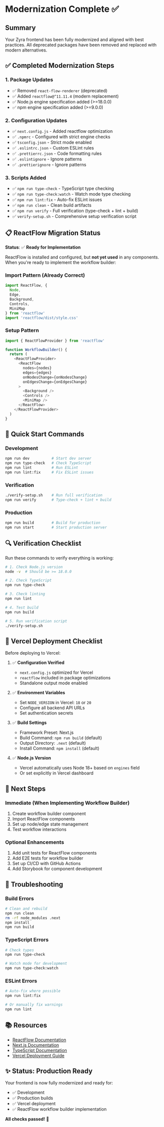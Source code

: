 # Modernization Complete ✅

## Summary

Your Zyra frontend has been fully modernized and aligned with best practices. All deprecated packages have been removed and replaced with modern alternatives.

## ✅ Completed Modernization Steps

### 1. Package Updates
- ✅ Removed `react-flow-renderer` (deprecated)
- ✅ Added `reactflow@^11.11.4` (modern replacement)
- ✅ Node.js engine specification added (>=18.0.0)
- ✅ npm engine specification added (>=9.0.0)

### 2. Configuration Updates
- ✅ `next.config.js` - Added reactflow optimization
- ✅ `.npmrc` - Configured with strict engine checks
- ✅ `tsconfig.json` - Strict mode enabled
- ✅ `.eslintrc.json` - Custom ESLint rules
- ✅ `.prettierrc.json` - Code formatting rules
- ✅ `.eslintignore` - Ignore patterns
- ✅ `.prettierignore` - Ignore patterns

### 3. Scripts Added
- ✅ `npm run type-check` - TypeScript type checking
- ✅ `npm run type-check:watch` - Watch mode type checking
- ✅ `npm run lint:fix` - Auto-fix ESLint issues
- ✅ `npm run clean` - Clean build artifacts
- ✅ `npm run verify` - Full verification (type-check + lint + build)
- ✅ `verify-setup.sh` - Comprehensive setup verification script

## 📋 ReactFlow Migration Status

**Status**: ✅ **Ready for Implementation**

ReactFlow is installed and configured, but **not yet used** in any components. When you're ready to implement the workflow builder:

### Import Pattern (Already Correct)
```typescript
import ReactFlow, { 
  Node, 
  Edge, 
  Background, 
  Controls,
  MiniMap 
} from 'reactflow'
import 'reactflow/dist/style.css'
```

### Setup Pattern
```typescript
import { ReactFlowProvider } from 'reactflow'

function WorkflowBuilder() {
  return (
    <ReactFlowProvider>
      <ReactFlow
        nodes={nodes}
        edges={edges}
        onNodesChange={onNodesChange}
        onEdgesChange={onEdgesChange}
      >
        <Background />
        <Controls />
        <MiniMap />
      </ReactFlow>
    </ReactFlowProvider>
  )
}
```

## 🚀 Quick Start Commands

### Development
```bash
npm run dev          # Start dev server
npm run type-check   # Check TypeScript
npm run lint         # Run ESLint
npm run lint:fix     # Fix ESLint issues
```

### Verification
```bash
./verify-setup.sh    # Run full verification
npm run verify       # Type-check + lint + build
```

### Production
```bash
npm run build        # Build for production
npm run start        # Start production server
```

## 🔍 Verification Checklist

Run these commands to verify everything is working:

```bash
# 1. Check Node.js version
node -v  # Should be >= 18.0.0

# 2. Check TypeScript
npm run type-check

# 3. Check linting
npm run lint

# 4. Test build
npm run build

# 5. Run verification script
./verify-setup.sh
```

## 🎯 Vercel Deployment Checklist

Before deploying to Vercel:

1. ✅ **Configuration Verified**
   - `next.config.js` optimized for Vercel
   - `reactflow` included in package optimizations
   - Standalone output mode enabled

2. ✅ **Environment Variables**
   - Set `NODE_VERSION` in Vercel: `18` or `20`
   - Configure all backend API URLs
   - Set authentication secrets

3. ✅ **Build Settings**
   - Framework Preset: Next.js
   - Build Command: `npm run build` (default)
   - Output Directory: `.next` (default)
   - Install Command: `npm install` (default)

4. ✅ **Node.js Version**
   - Vercel automatically uses Node 18+ based on `engines` field
   - Or set explicitly in Vercel dashboard

## 📝 Next Steps

### Immediate (When Implementing Workflow Builder)
1. Create workflow builder component
2. Import ReactFlow components
3. Set up node/edge state management
4. Test workflow interactions

### Optional Enhancements
1. Add unit tests for ReactFlow components
2. Add E2E tests for workflow builder
3. Set up CI/CD with GitHub Actions
4. Add Storybook for component development

## 🐛 Troubleshooting

### Build Errors
```bash
# Clean and rebuild
npm run clean
rm -rf node_modules .next
npm install
npm run build
```

### TypeScript Errors
```bash
# Check types
npm run type-check

# Watch mode for development
npm run type-check:watch
```

### ESLint Errors
```bash
# Auto-fix where possible
npm run lint:fix

# Or manually fix warnings
npm run lint
```

## 📚 Resources

- [ReactFlow Documentation](https://reactflow.dev/)
- [Next.js Documentation](https://nextjs.org/docs)
- [TypeScript Documentation](https://www.typescriptlang.org/docs/)
- [Vercel Deployment Guide](https://vercel.com/docs)

## ✨ Status: Production Ready

Your frontend is now fully modernized and ready for:
- ✅ Development
- ✅ Production builds
- ✅ Vercel deployment
- ✅ ReactFlow workflow builder implementation

**All checks passed!** 🎉

